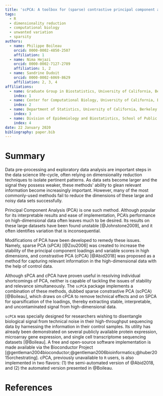 ```yaml
---
title: 'scPCA: A toolbox for (sparse) contrastive principal component analysis'
tags:
  - R
  - dimensionality reduction
  - computational biology
  - unwanted variation
  - sparsity
authors:
  - name: Philippe Boileau
    orcid: 0000-0002-4850-2507
    affiliation: 1
  - name: Nima Hejazi
    orcid: 0000-0002-7127-2789
    affiliation: 1, 2
  - name: Sandrine Dudoit
    orcid: 0000-0002-6069-8629
    affiliation: 2, 3, 4
affiliations:
  - name: Graduate Group in Biostatistics, University of California, Berkeley
    index: 1
  - name: Center for Computational Biology, University of California, Berkeley
    index: 2
  - name: Department of Statistics, University of California, Berkeley
    index: 3
  - name: Division of Epidemiology and Biostatistics, School of Public Health, University of California, Berkeley
    index: 4
date: 22 January 2020
bibliography: paper.bib
---
```


# Summary

Data pre-processing and exploratory data analysis are important steps in the data science life-cycle, often relying on dimensionality reduction techniques to isolate pertinent patterns. As data sets become larger and the signal they possess weaker, these methods' ability to glean relevant information become increasingly important. However, many of the most commonly-used methods fail to reduce the dimensions of these large and noisy data sets successfully.

Principal Component Analysis (PCA) is one such method. Although popular for its interpretable results and ease of implementation, PCA’s performance on high-dimensional data often leaves much to be desired. Its results on these large datasets have been found unstable [@Johnstone2009], and it often identifies variation that is inconsequential.

Modifications of PCA have been developed to remedy these issues. Namely, sparse PCA (sPCA) [@Zou2006] was created to increase the stability of the principal component loadings and variable scores in high dimensions, and constrastive PCA (cPCA) [@Abid2018] was proposed as a method for capturing relevant information in the high-dimensional data with the help of control data.

Although sPCA and cPCA have proven useful in resolving individual shortcomings of PCA, neither is capable of tackling the issues of stability and relevance simultaneously. The `scPCA` package implements a combination of these methods, dubbed sparse constrastive PCA (scPCA) [@Boileau], which draws on cPCA to remove technical effects and on SPCA for sparsification of the loadings, thereby extracting stable, interpretable, and uncontaminated signal from high-dimensional data.

`scPCA` was specially designed for researchers wishing to disentangle biological signal from technical noise in their high-throughput sequencing data by harnessing the information in their control samples. Its utility has already been demonstrated on several publicly available protein expression, microarray gene expression, and single cell transcriptome sequencing datasets [@Boileau]. A free and open-source software implementation is made available via the Bioconductor Project [@gentleman2004bioconductor;@gentleman2006bioinformatics;@huber2015orchestrating]. cPCA, previously unavailable to `R` users, is also implemented in two flavors: (1) the semi-automated version of @Abid2018, and (2) the automated version presented in @Boileau.

# References
